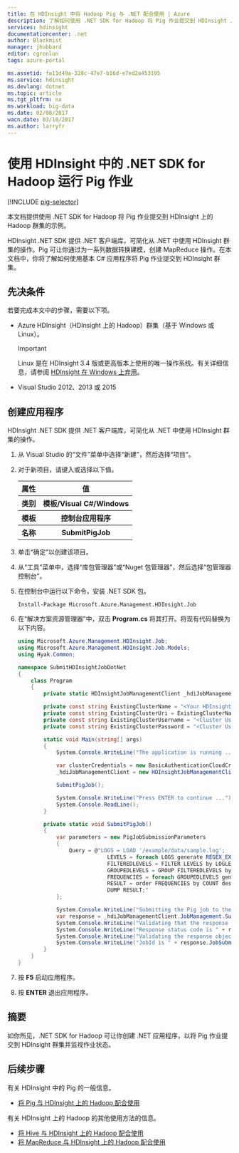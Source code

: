 ```yaml
---
title: 在 HDInsight 中将 Hadoop Pig 与 .NET 配合使用 | Azure
description: 了解如何使用 .NET SDK for Hadoop 将 Pig 作业提交到 HDInsight 上的 Hadoop。
services: hdinsight
documentationcenter: .net
author: Blackmist
manager: jhubbard
editor: cgronlun
tags: azure-portal

ms.assetid: fa11d49a-328c-47e7-b16d-e7ed2a453195
ms.service: hdinsight
ms.devlang: dotnet
ms.topic: article
ms.tgt_pltfrm: na
ms.workload: big-data
ms.date: 02/08/2017
wacn.date: 03/10/2017
ms.author: larryfr
---
```


# 使用 HDInsight 中的 .NET SDK for Hadoop 运行 Pig 作业
[!INCLUDE [pig-selector](../../includes/hdinsight-selector-use-pig.md)]

本文档提供使用 .NET SDK for Hadoop 将 Pig 作业提交到 HDInsight 上的 Hadoop 群集的示例。

HDInsight .NET SDK 提供 .NET 客户端库，可简化从 .NET 中使用 HDInsight 群集的操作。Pig 可让你通过为一系列数据转换建模，创建 MapReduce 操作。在本文档中，你将了解如何使用基本 C# 应用程序将 Pig 作业提交到 HDInsight 群集。

## <a id="prereq"></a>先决条件

若要完成本文中的步骤，需要以下项。

* Azure HDInsight（HDInsight 上的 Hadoop）群集（基于 Windows 或 Linux）。

    > [!IMPORTANT]
    Linux 是在 HDInsight 3.4 版或更高版本上使用的唯一操作系统。有关详细信息，请参阅 [HDInsight 在 Windows 上弃用](./hdinsight-component-versioning.md#hdi-version-32-and-33-nearing-deprecation-date)。

* Visual Studio 2012、2013 或 2015

## <a id="create"></a>创建应用程序

HDInsight .NET SDK 提供 .NET 客户端库，可简化从 .NET 中使用 HDInsight 群集的操作。

1. 从 Visual Studio 的“文件”菜单中选择“新建”，然后选择“项目”。

2. 对于新项目，请键入或选择以下值。

    <table>
    <tr>
    <th>属性</th>
    <th>值</th>
    </tr>
    <tr>
    <th>类别</th>
    <th>模板/Visual C#/Windows</th>
    </tr>
    <tr>
    <th>模板</th>
    <th>控制台应用程序</th>
    </tr>
    <tr>
    <th>名称</th>
    <th>SubmitPigJob</th>
    </tr>
    </table>

3. 单击“确定”以创建该项目。

4. 从“工具”菜单中，选择“库包管理器”或“Nuget 包管理器”，然后选择“包管理器控制台”。

5. 在控制台中运行以下命令，安装 .NET SDK 包。

    ```
    Install-Package Microsoft.Azure.Management.HDInsight.Job
    ```

6. 在“解决方案资源管理器”中，双击 **Program.cs** 将其打开。将现有代码替换为以下内容。

    ```csharp
    using Microsoft.Azure.Management.HDInsight.Job;
    using Microsoft.Azure.Management.HDInsight.Job.Models;
    using Hyak.Common;

    namespace SubmitHDInsightJobDotNet
    {
        class Program
        {
            private static HDInsightJobManagementClient _hdiJobManagementClient;

            private const string ExistingClusterName = "<Your HDInsight Cluster Name>";
            private const string ExistingClusterUri = ExistingClusterName + ".azurehdinsight.cn";
            private const string ExistingClusterUsername = "<Cluster Username>";
            private const string ExistingClusterPassword = "<Cluster User Password>";

            static void Main(string[] args)
            {
                System.Console.WriteLine("The application is running ...");

                var clusterCredentials = new BasicAuthenticationCloudCredentials { Username = ExistingClusterUsername, Password = ExistingClusterPassword };
                _hdiJobManagementClient = new HDInsightJobManagementClient(ExistingClusterUri, clusterCredentials);

                SubmitPigJob();

                System.Console.WriteLine("Press ENTER to continue ...");
                System.Console.ReadLine();
            }

            private static void SubmitPigJob()
            {
                var parameters = new PigJobSubmissionParameters
                {
                    Query = @"LOGS = LOAD '/example/data/sample.log';
                                LEVELS = foreach LOGS generate REGEX_EXTRACT($0, '(TRACE|DEBUG|INFO|WARN|ERROR|FATAL)', 1)  as LOGLEVEL;
                                FILTEREDLEVELS = FILTER LEVELS by LOGLEVEL is not null;
                                GROUPEDLEVELS = GROUP FILTEREDLEVELS by LOGLEVEL;
                                FREQUENCIES = foreach GROUPEDLEVELS generate group as LOGLEVEL, COUNT(FILTEREDLEVELS.LOGLEVEL) as COUNT;
                                RESULT = order FREQUENCIES by COUNT desc;
                                DUMP RESULT;"
                };

                System.Console.WriteLine("Submitting the Pig job to the cluster...");
                var response = _hdiJobManagementClient.JobManagement.SubmitPigJob(parameters);
                System.Console.WriteLine("Validating that the response is as expected...");
                System.Console.WriteLine("Response status code is " + response.StatusCode);
                System.Console.WriteLine("Validating the response object...");
                System.Console.WriteLine("JobId is " + response.JobSubmissionJsonResponse.Id);
            }
        }
    }
    ```

7. 按 **F5** 启动应用程序。

8. 按 **ENTER** 退出应用程序。

## <a id="summary"></a>摘要

如你所见，.NET SDK for Hadoop 可让你创建 .NET 应用程序，以将 Pig 作业提交到 HDInsight 群集并监视作业状态。

## <a id="nextsteps"></a>后续步骤

有关 HDInsight 中的 Pig 的一般信息。

* [将 Pig 与 HDInsight 上的 Hadoop 配合使用](./hdinsight-use-pig.md)

有关 HDInsight 上的 Hadoop 的其他使用方法的信息。

* [将 Hive 与 HDInsight 上的 Hadoop 配合使用](./hdinsight-use-hive.md)
* [将 MapReduce 与 HDInsight 上的 Hadoop 配合使用](./hdinsight-use-mapreduce.md)

[preview-portal]: https://portal.azure.cn/

<!---HONumber=Mooncake_0306_2017-->
<!--Update_Description: add information about HDInsight Windows is going to be abandoned and update some code-->